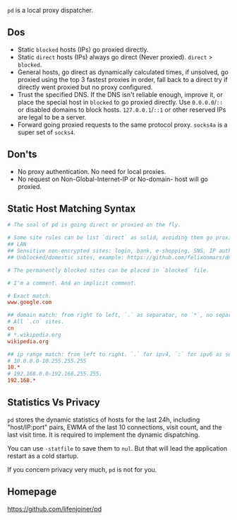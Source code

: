 `pd` is a local proxy dispatcher.


## Dos
* Static `blocked` hosts (IPs) go proxied directly.
* Static `direct` hosts (IPs) always go direct (Never proxied). `direct` > `blocked`.
* General hosts, go direct as dynamically calculated times, if unsolved, go proxied using the top 3 fastest proxies in order, fall back to a direct try if directly went proxied but no proxy configured.
* Trust the specified DNS. If the DNS isn't reliable enough, improve it, or place the special host in `blocked` to go proxied directly. Use `0.0.0.0`/`::` or disabled domains to block hosts. `127.0.0.1`/`::1` or other reserved IPs are legal to be a server.
* Forward going proxied requests to the same protocol proxy. `socks4a` is a super set of `socks4`.

## Don'ts
* No proxy authentication. No need for local proxies.
* No request on Non-Global-Internet-IP or No-domain- host will go proxied.


## Static Host Matching Syntax

```INI
# The soal of pd is going direct or proxied on the fly.

# Some site rules can be list `direct` as solid, avoiding them go proxied ever:
## LAN
## Sensitive non-encrypted sites: login, bank, e-shopping, SNS, IP autherizing sites, etc.
## Unblocked/domestic sites, example: https://github.com/felixonmars/dnsmasq-china-list/raw/master/accelerated-domains.china.conf

# The permanently blocked sites can be placed in `blocked` file.

# I'm a comment. And an implicit comment.

# Exact match.
www.google.com

## domain match: from right to left, `.` as separator, no `*`, no separator.
# All `.cn` sites.
cn
# *.wikipedia.org
wikipedia.org

## ip range match: from left to right. `.` for ipv4, `:` for ipv6 as separator. Separator and `*` are required.
# 10.0.0.0-10.255.255.255
10.*
# 192.168.0.0-192.168.255.255.
192.168.*
```


## Statistics Vs Privacy

`pd` stores the dynamic statistics of hosts for the last 24h, including "host/IP:port" pairs, EWMA of the last 10 connections, visit count, and the last visit time. It is required to implement the dynamic dispatching.

You can use `-statfile` to save them to `nul`. But that will lead the application restart as a cold startup.

If you concern privacy very much, `pd` is not for you.

## Homepage

https://github.com/lifenjoiner/pd
